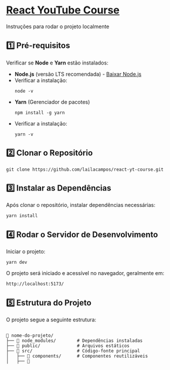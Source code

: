 <h1><a href="https://www.youtube.com/watch?v=CgkZ7MvWUAA&ab_channel=BroCode">React YouTube Course</a></h1>

<p>Instruções para rodar o projeto localmente</p>

<h2>1️⃣ Pré-requisitos</h2>
<p>Verificar se <strong>Node</strong> e <strong>Yarn</strong> estão instalados:</p>
<ul>
  <li><strong>Node.js</strong> (versão LTS recomendada) - <a href="https://nodejs.org/">Baixar Node.js</a></li>
  <li>Verificar a instalação:
    <pre><code>node -v</code></pre>
  </li>
  <li><strong>Yarn</strong> (Gerenciador de pacotes)
    <pre><code>npm install -g yarn</code></pre>
  </li>
  <li>Verificar a instalação:
    <pre><code>yarn -v</code></pre>
  </li>
</ul>

<h2>2️⃣ Clonar o Repositório</h2>
<pre><code>git clone https://github.com/lailacampos/react-yt-course.git</code></pre>

<h2>3️⃣ Instalar as Dependências</h2>
<p>Após clonar o repositório, instalar dependências necessárias:</p>
<pre><code>yarn install</code></pre>

<h2>4️⃣ Rodar o Servidor de Desenvolvimento</h2>
<p>Iniciar o projeto:</p>
<pre><code>yarn dev</code></pre>
<p>O projeto será iniciado e acessível no navegador, geralmente em:</p>
<pre><code>http://localhost:5173/</code></pre>

<h2>5️⃣ Estrutura do Projeto</h2>
<p>O projeto segue a seguinte estrutura:</p>
<pre><code>
📂 nome-do-projeto/
├── 📂 node_modules/        # Dependências instaladas
├── 📂 public/              # Arquivos estáticos
├── 📂 src/                 # Código-fonte principal
│   ├── 📂 components/      # Componentes reutilizáveis
│   ├── 📂
